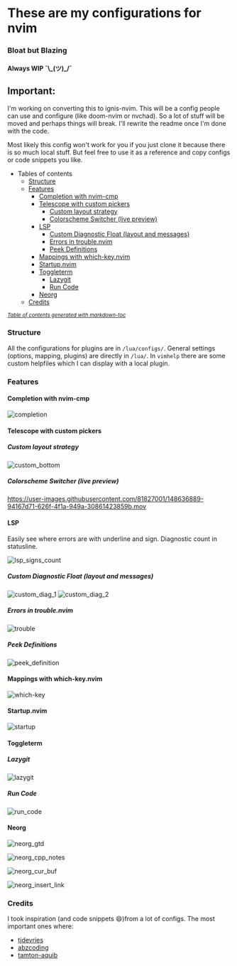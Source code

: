 # These are my configurations for nvim
### Bloat but Blazing
#### Always WIP ¯\\\_(ツ)_/¯

## Important:
I'm working on converting this to ignis-nvim.
This will be a config people can use and configure (like doom-nvim or nvchad).
So a lot of stuff will be moved and perhaps things will break.
I'll rewrite the readme once I'm done with the code.

Most likely this config won't work for you if you just clone it because there is so much local stuff.
But feel free to use it as a reference and copy configs or code snippets you like.

- Tables of contents
    + [Structure](#structure)
    + [Features](#features)
      - [Completion with nvim-cmp](#completion-with-nvim-cmp)
      - [Telescope with custom pickers](#telescope-with-custom-pickers)
        * [Custom layout strategy](#custom-layout-strategy)
        * [Colorscheme Switcher (live preview)](#colorscheme-switcher--live-preview-)
      - [LSP](#lsp)
        * [Custom Diagnostic Float (layout and messages)](#custom-diagnostic-float--layout-and-messages-)
        * [Errors in trouble.nvim](#errors-in-troublenvim)
        * [Peek Definitions](#peek-definitions)
      - [Mappings with which-key.nvim](#mappings-with-which-keynvim)
      - [Startup.nvim](#startupnvim)
      - [Toggleterm](#toggleterm)
        * [Lazygit](#lazygit)
        * [Run Code](#run-code)
      - [Neorg](#neorg)
    + [Credits](#credits)

<small><i><a href='http://ecotrust-canada.github.io/markdown-toc/'>Table of contents generated with markdown-toc</a></i></small>

### Structure
All the configurations for plugins are in `/lua/configs/`.
General settings (options, mapping, plugins) are directly in `/lua/`.
In `vimhelp` there are some custom helpfiles which I can display with a local plugin.

### Features

#### Completion with nvim-cmp
![completion](https://user-images.githubusercontent.com/81827001/148636648-0ca0c870-f038-460c-8447-d6e9c1f1e381.png)

#### Telescope with custom pickers

##### Custom layout strategy
![custom_bottom](https://user-images.githubusercontent.com/81827001/148636875-ea155bd1-3deb-4f76-842f-4ff3fa034c64.png)

##### Colorscheme Switcher (live preview)

https://user-images.githubusercontent.com/81827001/148636889-94167d71-626f-4f1a-949a-30861423859b.mov

#### LSP

Easily see where errors are with underline and sign.
Diagnostic count in statusline.

![lsp_signs_count](https://user-images.githubusercontent.com/81827001/148636951-9d1603f6-90c6-4ac8-9d4e-e4e80e9de787.png)

##### Custom Diagnostic Float (layout and messages)

![custom_diag_1](https://user-images.githubusercontent.com/81827001/148636927-d7d81ad8-b193-45bb-aa63-169c5b6c80f1.png)
![custom_diag_2](https://user-images.githubusercontent.com/81827001/148636932-96ffe083-27aa-4cd9-a095-15dd077be5e0.png)

##### Errors in trouble.nvim

![trouble](https://user-images.githubusercontent.com/81827001/148636965-78e8130e-0d88-4fc5-8f3f-cab6967e7f86.png)

##### Peek Definitions
![peek_definition](https://user-images.githubusercontent.com/81827001/148637041-87214f3c-4c7c-4653-a06c-dc89dc9687f3.png)

#### Mappings with which-key.nvim
![which-key](https://user-images.githubusercontent.com/81827001/148637523-fcb4540f-9b60-4570-ae26-b157a934f610.png)

#### Startup.nvim

![startup](https://user-images.githubusercontent.com/81827001/148637556-658c7282-bd03-4a9d-a083-6bcae28157e1.png)

#### Toggleterm

##### Lazygit

![lazygit](https://user-images.githubusercontent.com/81827001/148637630-292d5a33-c764-40fd-b467-2a422b9c5bb6.png)

##### Run Code

![run_code](https://user-images.githubusercontent.com/81827001/148637617-76dba56c-7ea5-439d-85d6-cffa047986ba.png)

#### Neorg

![neorg_gtd](https://user-images.githubusercontent.com/81827001/148637690-43d802f2-dace-40cf-a622-7ea2f2fc296c.png)

![neorg_cpp_notes](https://user-images.githubusercontent.com/81827001/148637720-4678b437-e7d5-42eb-901a-8f2411db0715.png)

![neorg_cur_buf](https://user-images.githubusercontent.com/81827001/148637762-477a1936-3988-4c50-8f96-ad9002cf7e0a.png)

![neorg_insert_link](https://user-images.githubusercontent.com/81827001/148637782-5824b524-fe22-44e2-9a78-67e71ebe37c5.png)

### Credits
I took inspiration (and code snippets 😄)from a lot of configs.
The most important ones where:
- [tjdevries](https://github.com/tjdevries/config_manager/tree/master/xdg_config/nvim)
- [abzcoding](https://github.com/abzcoding/nvim)
- [tamton-aquib](https://github.com/tamton-aquib/nvim)
